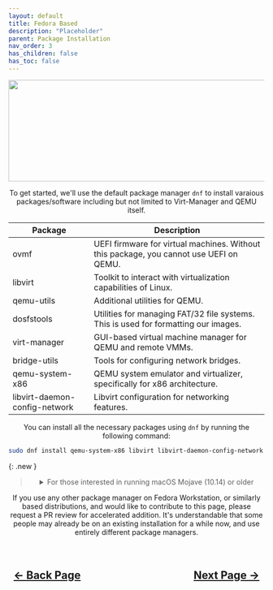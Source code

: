 ```yaml
---
layout: default
title: Fedora Based
description: "Placeholder"
parent: Package Installation
nav_order: 3
has_children: false
has_toc: false
---
```


<style>
  .navigation-container {
    display: flex;
    justify-content: space-between;
    align-items: center;
    width: 100%;
  }
  
  .nav-button {
    margin: 10px;
  }
</style>

<p align="center">
  <img width="650" height="200" src="../../../assets/Headers/HeaderFedoraWorkstation.png">
</p>

<p align="center">To get started, we'll use the default package manager <code>dnf</code> to install varaious packages/software including but not limited to Virt-Manager and QEMU itself.</p>

| Package | Description |
| ---- | ---- |
| ovmf | UEFI firmware for virtual machines. Without this package, you cannot use UEFI on QEMU. |
| libvirt | Toolkit to interact with virtualization capabilities of Linux. |
| qemu-utils | Additional utilities for QEMU. |
| dosfstools | Utilities for managing FAT/32 file systems. This is used for formatting our images. |
| virt-manager | GUI-based virtual machine manager for QEMU and remote VMMs. |
| bridge-utils | Tools for configuring network bridges. |
| qemu-system-x86 | QEMU system emulator and virtualizer, specifically for x86 architecture. |
| libvirt-daemon-config-network | Libvirt configuration for networking features. |

<p align="center">You can install all the necessary packages using <code>dnf</code> by running the following command:</p>

```bash
sudo dnf install qemu-system-x86 libvirt libvirt-daemon-config-network bridge-utils virt-manager dosfstools    
```


{: .new }
> <details markdown="block">
> <summary align="center">For those interested in running macOS Mojave (10.14) or older</summary>
> <p align="center">If you're interested in working with OS X / macOS releases prior to macOS Mojave (10.14), You will need to install the following package to use DarwinUDK's fork of OVMF in Virt-Manager and QEMU CLI. This build of OVMF was modified by the DarwinKVM team with <code>-D LINUX_LOADER</code> at compile time. Acidanthera's AUDK source code implements a new PE/COFF loader which can prevent the loading/execution of HfsPlusLegacy.efi which is required to create the MacPro5,1 configuration that DarwinKVM provides. This issue is not present in non-Acidanthera UEFI firmware, but we do use it here as the fork is based on AUDK, so this is a required step for the most vanilla configuration of Legacy OS X / macOS when it comes to properly loading via QEMU.</p>
> 
> <p align="center">The flag sets the image protection policy. If a bit is set, the image will be protected by DxeCore if it is aligned. The code section becomes read-only, and the data section becomes non-executable (or non-bootable), leading to issues when trying to boot older OS X / macOS. The Policy required to allow legacy, non-aligned, non-signed Apple images such as HfsPlusLegacy.efi can be set in the DSC under Ovmf, but DarwinUDK simply compiles with the flag and provides you a precompiled package to install for ease of use on any Linux distribution.</p>
> 
> <p align="center">To get started, cd to the <code>extras</code> folder at the root of DarwinKVM, and under the appropriate distribution folder to find the required package file under the DUDK-Firmware submodule.</p>
> 
> ```bash
> cd extras/DUDK-Firmware/Fedora
> ```
> 
> <p align="center">You'll now be able to use <code>rpm</code> to install the DUDK-Firmware package.</p>
> 
> ```bash
> sudo rpm -i DUDK-Firmware-1.0.0-2.fedora.rpm
> ```
> 
> <p align="center">You'll now be able to successfully import LegacyDarwinKVM.xml and use DUDK-Firmware in Virt-Manager! For those using CLI QEMU, you can find the firmware file at <code>/usr/share/DarwinUDK/DUDK_CODE.fd</code> and NVRAM at <code>/usr/share/DarwinUDK/DUDK_VARS.fd</code></p>
> 
> </details>
> 

<p align="center">If you use any other package manager on Fedora Workstation, or similarly based distributions, and would like to contribute to this page, please request a PR review for accelerated addition. It's understandable that some people may already be on an existing installation for a while now, and use entirely different package managers.</p>

<h2 align="center">
  <br>
  <div class="navigation-container">
    <a class="nav-button" href="../index">&larr; Back Page</a>
    <a class="nav-button" href="../../05-Package-Configuration">Next Page &rarr;</a>
  </div>
  <br>
</h2>

